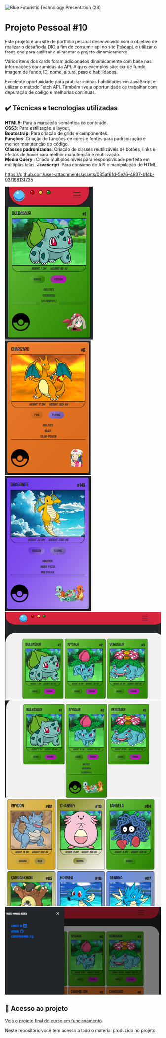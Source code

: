 


![Blue Futuristic Technology Presentation (23)](https://github.com/user-attachments/assets/be8bfdcf-e22d-48d8-8bf7-43376258c3e0)


# Projeto Pessoal #10

Este projeto é um site de portfólio pessoal desenvolvido com o objetivo de realizar o desafio da [DIO](https://web.dio.me/track/formacao-javascript-developer)  a fim de consumir api no site [Pokeapi](https://pokeapi.co/), e utilizar o front-end para estilizar e alimentar o projeto dinamicamente.

Vários itens dos cards foram adicionados dinamicamente com base nas informações consumidas da API. Alguns exemplos são: cor de fundo, imagem de fundo, ID, nome, altura, peso e habilidades.

Excelente oportunidade para praticar minhas habilidades em JavaScript e utilizar o método Fetch API. Também tive a oportunidade de trabalhar com depuração de código e melhorias contínuas.  

## ✔️ Técnicas e tecnologias utilizadas  
**HTML5**: Para a marcação semântica do conteúdo.  
**CSS3**: Para estilização e layout,     
**Bootsstrap**: Para criação de grids e componentes.      
**Funções**: Criação de funções de cores e fontes para padronização e melhor manutenção do código.    
**Classes padronizadas**: Criação de classes reutilizáveis de botões, links e efeitos de hover para melhor manutenção e reutilização.    
**Media Query** : Criado múltiplos níveis para responsividade perfeita em múltiplas telas. 
**Javascript** :Para consumo de API e manipulação de HTML.  


  


https://github.com/user-attachments/assets/035af61d-5e26-4937-b14b-03f19813f735






![alt text](./img/image.png)  
![alt text](./img/image-1.png)  
![alt text](./img/image-2.png)   
![alt text](./img/image-3.png)  
![alt text](./img/image-4.png)   
![alt text](./img/image-5.png)   
![alt text](./img/image-6.png) 





 
 


  









      
## 📁 Acesso ao projeto  

[Veja o projeto final do curso em funcionamento](https://lshv04.github.io/pokedexApi-10/).  





Neste repositório você tem acesso a todo o material produzido no projeto.



